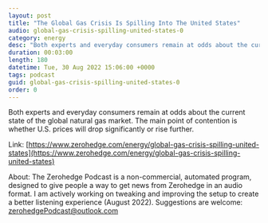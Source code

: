```yaml
---
layout: post
title: "The Global Gas Crisis Is Spilling Into The United States"
audio: global-gas-crisis-spilling-united-states-0
category: energy
desc: "Both experts and everyday consumers remain at odds about the current state of the global natural gas market. The main point of contention is whether U.S. prices will drop significantly or rise further."
duration: 00:03:00
length: 180
datetime: Tue, 30 Aug 2022 15:06:00 +0000
tags: podcast
guid: global-gas-crisis-spilling-united-states-0
order: 0
---
```

Both experts and everyday consumers remain at odds about the current state of the global natural gas market. The main point of contention is whether U.S. prices will drop significantly or rise further.

Link: [https://www.zerohedge.com/energy/global-gas-crisis-spilling-united-states](https://www.zerohedge.com/energy/global-gas-crisis-spilling-united-states)

About: The Zerohedge Podcast is a non-commercial, automated program, designed to give people a way to get news from Zerohedge in an audio format.  I am actively working on tweaking and improving the setup to create a better listening experience (August 2022).  Suggestions are welcome: [zerohedgePodcast@outlook.com](mailto:zerohedgePodcast@outlook.com)